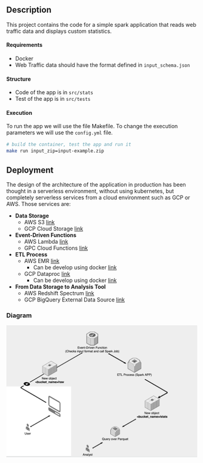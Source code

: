 ## Description
This project contains the code for a simple spark application that reads web traffic data and displays custom statistics.
#### Requirements
* Docker
* Web Traffic data should have the format defined in `input_schema.json`
#### Structure
* Code  of the app is in `src/stats`
* Test  of the app is in `src/tests`
#### Execution
To run the app we will use the file Makefile. To change the execution parameters we will use the `config.yml` file. 
```bash
# build the container, test the app and run it
make run input_zip=input-example.zip 
```


## Deployment
The design of the architecture of the application in production has been thought in a serverless environment, without using kubernetes, but completely serverless services from a cloud environment such as GCP or AWS. Those services are:
* **Data Storage**
	* AWS S3 [link](https://aws.amazon.com/es/s3/?nc=sn&loc=1)
	* GCP Cloud Storage [link](https://cloud.google.com/storage)
* **Event-Driven Functions**
	* AWS Lambda [link](https://aws.amazon.com/lambda/)
	* GPC Cloud Functions [link](https://cloud.google.com/functions)
* **ETL Process**
	* AWS EMR [link](https://aws.amazon.com/emr/)
		* Can be develop using docker [link](https://docs.aws.amazon.com/emr/latest/ReleaseGuide/emr-spark-docker.html)
	* GCP Dataproc [link](https://cloud.google.com/dataproc)
		* 	Can be develop using docker [link](https://cloud.google.com/dataproc/docs/concepts/components/docker)
* **From Data Storage to Analysis Tool**
	* AWS Redshift Spectrum [link](https://docs.aws.amazon.com/redshift/latest/dg/c-using-spectrum.html) 
	* GCP BigQuery External Data Source [link](https://cloud.google.com/bigquery/external-data-sources)

### Diagram
![diagram](diagram.png)
